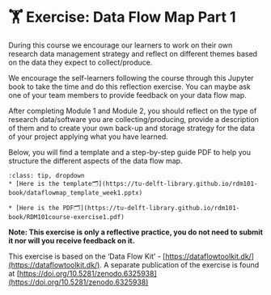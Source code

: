 # 🏋️ Exercise: Data Flow Map Part 1

During this course we encourage our learners to work on their own research data management strategy and reflect on different themes based on the data they expect to collect/produce.

We encourage the self-learners following the course through this Jupyter book to take the time and do this reflection exercise. You can maybe ask one of your team members to provide feedback on your data flow map.

After completing Module 1 and Module 2, you should reflect on the type of research data/software you are collecting/producing, provide a description of them and to create your own back-up and storage strategy for the data of your project applying what you have learned.

Below, you will find a template and a step-by-step guide PDF to help you structure the different aspects of the data flow map.

```{admonition} Click here for downloading the files!
:class: tip, dropdown
* [Here is the template🗂️](https://tu-delft-library.github.io/rdm101-book/dataflowmap_template_week1.pptx)

* [Here is the PDF🗂](https://tu-delft-library.github.io/rdm101-book/RDM101course-exercise1.pdf)
```
**Note: This exercise is only a reflective practice, you do not need to submit it nor will you receive feedback on it.**


This exercise is based on the ‘Data Flow Kit’ - [https://dataflowtoolkit.dk/](https://dataflowtoolkit.dk/). A separate publication of the exercise is found at [https://doi.org/10.5281/zenodo.6325938](https://doi.org/10.5281/zenodo.6325938)